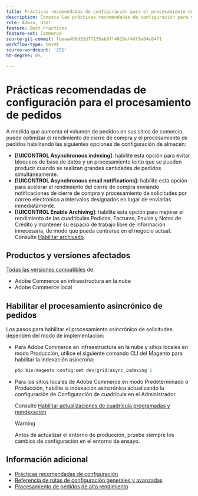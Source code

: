 ```yaml
---
title: Prácticas recomendadas de configuración para el procesamiento de pedidos
description: Conozca las prácticas recomendadas de configuración para mejorar el rendimiento del cierre de compra y del procesamiento de pedidos.
role: Admin, User
feature: Best Practices
feature-set: Commerce
source-git-commit: fbeaa486d32d77135ab97f4819ef4df9e64c6471
workflow-type: tm+mt
source-wordcount: '251'
ht-degree: 0%

---
```


# Prácticas recomendadas de configuración para el procesamiento de pedidos

A medida que aumenta el volumen de pedidos en sus sitios de comercio, puede optimizar el rendimiento de cierre de compra y el procesamiento de pedidos habilitando las siguientes opciones de configuración de almacén:

- **[!UICONTROL Asynchronous indexing]**: habilite esta opción para evitar bloqueos de base de datos y un procesamiento lento que se pueden producir cuando se realizan grandes cantidades de pedidos simultáneamente.
- **[!UICONTROL Asynchronous email notifications]**: habilite esta opción para acelerar el rendimiento del cierre de compra enviando notificaciones de cierre de compra y procesamiento de solicitudes por correo electrónico a intervalos designados en lugar de enviarlas inmediatamente.
- **[!UICONTROL Enable Archiving]**: habilite esta opción para mejorar el rendimiento de las cuadrículas Pedidos, Facturas, Envíos y Notas de Crédito y mantener su espacio de trabajo libre de información innecesaria, de modo que pueda centrarse en el negocio actual. Consulte [Habilitar archivado](https://docs.magento.com/user-guide/sales/order-archive.html#to-enable-archiving).

## Productos y versiones afectados

[Todas las versiones compatibles](../../../release/versions.md) de:

- Adobe Commerce en infraestructura en la nube
- Adobe Commerce local

## Habilitar el procesamiento asincrónico de pedidos

Los pasos para habilitar el procesamiento asincrónico de solicitudes dependen del modo de implementación:

- Para Adobe Commerce en infraestructura en la nube y sitios locales en modo Producción, utilice el siguiente comando CLI del Magento para habilitar la indexación asíncrona:

   ```php
   php bin/magento config:set dev/grid/async_indexing 1
   ```

- Para los sitios locales de Adobe Commerce en modo Predeterminado o Producción, habilite la indexación asincrónica actualizando la configuración de Configuración de cuadrícula en el Administrador.

   Consulte [Habilitar actualizaciones de cuadrícula programadas y reindexación](https://experienceleague.adobe.com/docs/commerce-admin/stores-sales/order-management/orders/order-scheduled-operations.html#enable-scheduled-grid-updates-and-reindexing)

   >[!WARNING]
   >
   >Antes de actualizar el entorno de producción, pruebe siempre los cambios de configuración en el entorno de ensayo.

## Información adicional

- [Prácticas recomendadas de configuración](../../../performance/configuration.md)
- [Referencia de rutas de configuración generales y avanzadas](../../../configuration/reference/config-reference-general.md)
- [Procesamiento de pedidos de alto rendimiento](../../../performance/high-throughput-order-processing.md)
